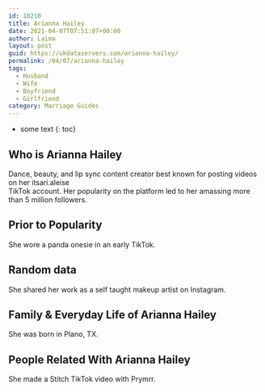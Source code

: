 ```yaml
---
id: 10210
title: Arianna Hailey
date: 2021-04-07T07:51:07+00:00
author: Laima
layout: post
guid: https://ukdataservers.com/arianna-hailey/
permalink: /04/07/arianna-hailey
tags:
  - Husband
  - Wife
  - Boyfriend
  - Girlfriend
category: Marriage Guides
---
```


* some text
{: toc}


## Who is Arianna Hailey
                  
                  
                  
Dance, beauty, and lip sync content creator best known for posting videos on her itsari.aleise<br /> TikTok account. Her popularity on the platform led to her amassing more than 5 million followers.
                  
              
            
              
            
                
                
                
## Prior to Popularity
                  
                  
                  
She wore a panda onesie in an early TikTok.
                  
              
            
              
            
                
                
                
## Random data
                  
                  
                  
She shared her work as a self taught makeup artist on Instagram.
                  
              
            
              
            
                
                
                
## Family & Everyday Life of Arianna Hailey
                  
                  
                  
She was born in Plano, TX.
                  
              
            
              
            
                
                
                
## People Related With Arianna Hailey
                  
                  
                  
She made a Stitch TikTok video with Prymrr.
                  
              
            
              
            
                
              
            
              
              
            
            
              
            
          
          
          